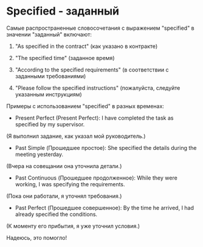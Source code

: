 # Specified - заданный

Самые распространенные словосочетания с выражением "specified" в значении "заданный" включают:

1. "As specified in the contract" (как указано в контракте)

1. "The specified time" (заданное время)

1. "According to the specified requirements" (в соответствии с заданными требованиями)

1. "Please follow the specified instructions" (пожалуйста, следуйте указанным инструкциям)

Примеры с использованием "specified" в разных временах:

- Present Perfect (Present Perfect): I have completed the task as specified by my supervisor.

(Я выполнил задание, как указал мой руководитель.)

- Past Simple (Прошедшее простое): She specified the details during the meeting yesterday.

(Вчера на совещании она уточнила детали.)

- Past Continuous (Прошедшее продолженное): While they were working, I was specifying the requirements.

(Пока они работали, я уточнял требования.)

- Past Perfect (Прошедшее совершенное): By the time he arrived, I had already specified the conditions.

(К моменту его прибытия, я уже уточнил условия.)

Надеюсь, это помогло!
